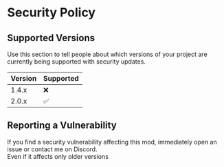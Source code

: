 # Security Policy

## Supported Versions

Use this section to tell people about which versions of your project are
currently being supported with security updates.

| Version | Supported          |
| ------- | ------------------ |
| 1.4.x   | :x:                |
| 2.0.x   | :white_check_mark: |
## Reporting a Vulnerability  

If you find a security vulnerability affecting this mod, immediately open an issue or contact me on Discord.  
Even if it affects only older versions
